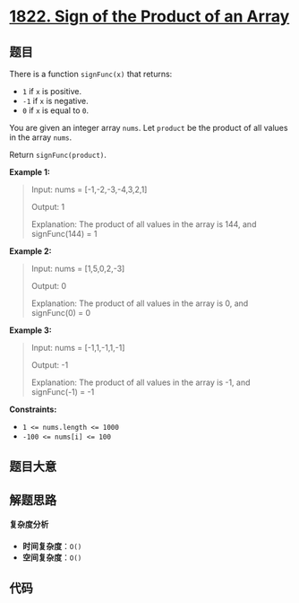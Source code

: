 # [1822. Sign of the Product of an Array](https://leetcode.com/problems/sign-of-the-product-of-an-array/)

## 题目

There is a function `signFunc(x)` that returns:

- `1` if `x` is positive.
- `-1` if `x` is negative.
- `0` if `x` is equal to `0`.

You are given an integer array `nums`. Let `product` be the product of all
values in the array `nums`.

Return `signFunc(product)`.

**Example 1:**

> Input: nums = [-1,-2,-3,-4,3,2,1]
>
> Output: 1
>
> Explanation: The product of all values in the array is 144, and signFunc(144) = 1

**Example 2:**

> Input: nums = [1,5,0,2,-3]
>
> Output: 0
>
> Explanation: The product of all values in the array is 0, and signFunc(0) = 0

**Example 3:**

> Input: nums = [-1,1,-1,1,-1]
>
> Output: -1
>
> Explanation: The product of all values in the array is -1, and signFunc(-1) = -1

**Constraints:**

- `1 <= nums.length <= 1000`
- `-100 <= nums[i] <= 100`

## 题目大意

## 解题思路

#### 复杂度分析

- **时间复杂度**：`O()`
- **空间复杂度**：`O()`

## 代码

```javascript

```
